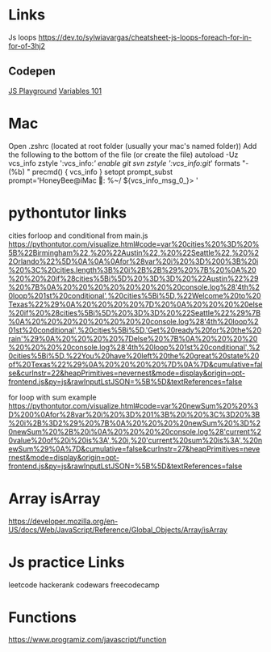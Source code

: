 # Links

Js loops
https://dev.to/sylwiavargas/cheatsheet-js-loops-foreach-for-in-for-of-3hj2

## Codepen
[JS Playground](https://codepen.io/WolfsVeteran/pen/mdmpbNK)
[Variables 101](https://codepen.io/WolfsVeteran/pen/VwLjEzw?editors=0010)


# Mac
Open .zshrc (located at root folder (usually your mac's named folder))
Add the following to the bottom of the file (or create the file)
autoload -Uz vcs_info
zstyle ':vcs_info:*' enable git svn
zstyle ':vcs_info:git*' formats "- (%b) "
precmd() {
    vcs_info
}
setopt prompt_subst
prompt='HoneyBee@iMac 🐝: %~/ ${vcs_info_msg_0_}> '

# pythontutor links

cities forloop and conditional from main.js
https://pythontutor.com/visualize.html#code=var%20cities%20%3D%20%5B%22Birmingham%22,%20%22Austin%22,%20%22Seattle%22,%20%22Orlando%22%5D%0A%0A%0Afor%28var%20i%20%3D%200%3B%20i%20%3C%20cities.length%3B%20i%2B%2B%29%20%7B%20%0A%20%20%20%20if%28cities%5Bi%5D%20%3D%3D%20%22Austin%22%29%20%7B%0A%20%20%20%20%20%20%20%20console.log%28'4th%20loop%201st%20conditional',%20cities%5Bi%5D,%22Welcome%20to%20Texas%22%29%0A%20%20%20%20%7D%20%0A%20%20%20%20else%20if%20%28cities%5Bi%5D%20%3D%3D%20%22Seattle%22%29%7B%0A%20%20%20%20%20%20%20%20console.log%28'4th%20loop%201st%20conditional',%20cities%5Bi%5D,'Get%20ready%20for%20the%20rain'%29%0A%20%20%20%20%7Delse%20%7B%0A%20%20%20%20%20%20%20%20console.log%28'4th%20loop%201st%20conditional',%20cities%5Bi%5D,%22You%20have%20left%20the%20great%20state%20of%20Texas%22%29%0A%20%20%20%20%7D%0A%7D&cumulative=false&curInstr=22&heapPrimitives=nevernest&mode=display&origin=opt-frontend.js&py=js&rawInputLstJSON=%5B%5D&textReferences=false


for loop with sum example
https://pythontutor.com/visualize.html#code=var%20newSum%20%20%3D%200%0Afor%28var%20i%20%3D%201%3B%20i%20%3C%3D20%3B%20i%2B%3D2%29%20%7B%0A%20%20%20%20newSum%20%3D%20newSum%20%2B%20i%0A%20%20%20%20console.log%28'current%20value%20of%20i%20is%3A',%20i,%20'current%20sum%20is%3A',%20newSum%29%0A%7D&cumulative=false&curInstr=27&heapPrimitives=nevernest&mode=display&origin=opt-frontend.js&py=js&rawInputLstJSON=%5B%5D&textReferences=false


# Array isArray
https://developer.mozilla.org/en-US/docs/Web/JavaScript/Reference/Global_Objects/Array/isArray


# Js practice Links
leetcode
hackerank
codewars
freecodecamp


# Functions
https://www.programiz.com/javascript/function